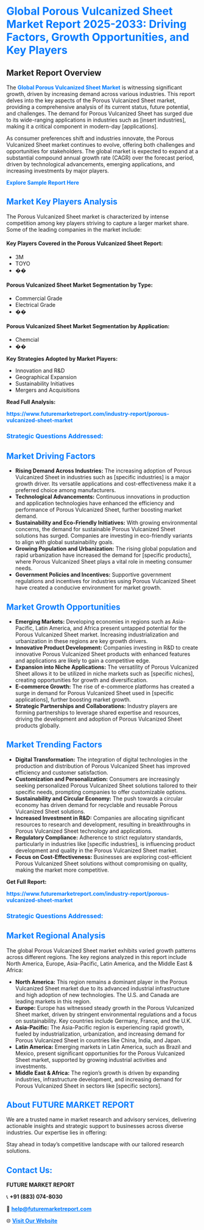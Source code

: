 <h1 style="color: #007BFF;">Global Porous Vulcanized Sheet Market Report 2025-2033: Driving Factors, Growth Opportunities, and Key Players</h1>

<section id="overview">
<h2>Market Report Overview</h2>
<p>The <a href="https://www.futuremarketreport.com/industry-report/porous-vulcanized-sheet-market" style="color: #007BFF; text-decoration: none;"><strong>Global Porous Vulcanized Sheet Market</strong></a> is witnessing significant growth, driven by increasing demand across various industries. This report delves into the key aspects of the Porous Vulcanized Sheet market, providing a comprehensive analysis of its current status, future potential, and challenges. The demand for Porous Vulcanized Sheet has surged due to its wide-ranging applications in industries such as [insert industries], making it a critical component in modern-day [applications].</p>
<p>As consumer preferences shift and industries innovate, the Porous Vulcanized Sheet market continues to evolve, offering both challenges and opportunities for stakeholders. The global market is expected to expand at a substantial compound annual growth rate (CAGR) over the forecast period, driven by technological advancements, emerging applications, and increasing investments by major players.</p>
</section>

<section id="overview">
<p><a href="https://www.futuremarketreport.com/request-sample/reportId=113556" style="color: #007BFF; text-decoration: none;"><strong>Explore Sample Report Here</strong></a></p>
</section>

<section id="key-players">
<h2 style="color: #007BFF;">Market Key Players Analysis</h2>
<p>The Porous Vulcanized Sheet market is characterized by intense competition among key players striving to capture a larger market share. Some of the leading companies in the market include:</p>
<h4>Key Players Covered in the Porous Vulcanized Sheet Report:</h4>
<ul><li>3M</li><li>TOYO</li><li>��</li></ul>
<h4>Porous Vulcanized Sheet Market Segmentation by Type:</h4>
<ul><li>Commercial Grade</li><li>Electrical Grade</li><li>��</li></ul>

<h4>Porous Vulcanized Sheet Market Segmentation by Application:</h4>
<ul><li>Chemcial</li><li>��</li></ul>
<p><strong>Key Strategies Adopted by Market Players:</strong></p>
<ul>
<li>Innovation and R&D</li>
<li>Geographical Expansion</li>
<li>Sustainability Initiatives</li>
<li>Mergers and Acquisitions</li>
</ul>
</section>

<section>
<p><strong>Read Full Analysis: </strong></p><a href="https://www.futuremarketreport.com/industry-report/porous-vulcanized-sheet-market" style="color: #007BFF; text-decoration: none;"><strong>https://www.futuremarketreport.com/industry-report/porous-vulcanized-sheet-market</strong></a>
<h3 style="color: #007BFF;">Strategic Questions Addressed:</h3>
</section>

<section id="driving-factors">
<h2 style="color: #007BFF;">Market Driving Factors</h2>
<ul>
<li><strong>Rising Demand Across Industries:</strong> The increasing adoption of Porous Vulcanized Sheet in industries such as [specific industries] is a major growth driver. Its versatile applications and cost-effectiveness make it a preferred choice among manufacturers.</li>
<li><strong>Technological Advancements:</strong> Continuous innovations in production and application technologies have enhanced the efficiency and performance of Porous Vulcanized Sheet, further boosting market demand.</li>
<li><strong>Sustainability and Eco-Friendly Initiatives:</strong> With growing environmental concerns, the demand for sustainable Porous Vulcanized Sheet solutions has surged. Companies are investing in eco-friendly variants to align with global sustainability goals.</li>
<li><strong>Growing Population and Urbanization:</strong> The rising global population and rapid urbanization have increased the demand for [specific products], where Porous Vulcanized Sheet plays a vital role in meeting consumer needs.</li>
<li><strong>Government Policies and Incentives:</strong> Supportive government regulations and incentives for industries using Porous Vulcanized Sheet have created a conducive environment for market growth.</li>
</ul>
</section>

<section id="growth-opportunities">
<h2 style="color: #007BFF;">Market Growth Opportunities</h2>
<ul>
<li><strong>Emerging Markets:</strong> Developing economies in regions such as Asia-Pacific, Latin America, and Africa present untapped potential for the Porous Vulcanized Sheet market. Increasing industrialization and urbanization in these regions are key growth drivers.</li>
<li><strong>Innovative Product Development:</strong> Companies investing in R&D to create innovative Porous Vulcanized Sheet products with enhanced features and applications are likely to gain a competitive edge.</li>
<li><strong>Expansion into Niche Applications:</strong> The versatility of Porous Vulcanized Sheet allows it to be utilized in niche markets such as [specific niches], creating opportunities for growth and diversification.</li>
<li><strong>E-commerce Growth:</strong> The rise of e-commerce platforms has created a surge in demand for Porous Vulcanized Sheet used in [specific applications], further boosting market growth.</li>
<li><strong>Strategic Partnerships and Collaborations:</strong> Industry players are forming partnerships to leverage shared expertise and resources, driving the development and adoption of Porous Vulcanized Sheet products globally.</li>
</ul>
</section>

<section id="trending-factors">
<h2 style="color: #007BFF;">Market Trending Factors</h2>
<ul>
<li><strong>Digital Transformation:</strong> The integration of digital technologies in the production and distribution of Porous Vulcanized Sheet has improved efficiency and customer satisfaction.</li>
<li><strong>Customization and Personalization:</strong> Consumers are increasingly seeking personalized Porous Vulcanized Sheet solutions tailored to their specific needs, prompting companies to offer customizable options.</li>
<li><strong>Sustainability and Circular Economy:</strong> The push towards a circular economy has driven demand for recyclable and reusable Porous Vulcanized Sheet solutions.</li>
<li><strong>Increased Investment in R&D:</strong> Companies are allocating significant resources to research and development, resulting in breakthroughs in Porous Vulcanized Sheet technology and applications.</li>
<li><strong>Regulatory Compliance:</strong> Adherence to strict regulatory standards, particularly in industries like [specific industries], is influencing product development and quality in the Porous Vulcanized Sheet market.</li>
<li><strong>Focus on Cost-Effectiveness:</strong> Businesses are exploring cost-efficient Porous Vulcanized Sheet solutions without compromising on quality, making the market more competitive.</li>
</ul>
</section>

<section>
<p><strong>Get Full Report: </strong></p><a href="https://www.futuremarketreport.com/industry-report/porous-vulcanized-sheet-market" style="color: #007BFF; text-decoration: none;"><strong>https://www.futuremarketreport.com/industry-report/porous-vulcanized-sheet-market</strong></a>
<h3 style="color: #007BFF;">Strategic Questions Addressed:</h3>
</section>


<section id="regional-analysis">
<h2 style="color: #007BFF;">Market Regional Analysis</h2>
<p>The global Porous Vulcanized Sheet market exhibits varied growth patterns across different regions. The key regions analyzed in this report include North America, Europe, Asia-Pacific, Latin America, and the Middle East & Africa:</p>
<ul>
<li><strong>North America:</strong> This region remains a dominant player in the Porous Vulcanized Sheet market due to its advanced industrial infrastructure and high adoption of new technologies. The U.S. and Canada are leading markets in this region.</li>
<li><strong>Europe:</strong> Europe has witnessed steady growth in the Porous Vulcanized Sheet market, driven by stringent environmental regulations and a focus on sustainability. Key countries include Germany, France, and the U.K.</li>
<li><strong>Asia-Pacific:</strong> The Asia-Pacific region is experiencing rapid growth, fueled by industrialization, urbanization, and increasing demand for Porous Vulcanized Sheet in countries like China, India, and Japan.</li>
<li><strong>Latin America:</strong> Emerging markets in Latin America, such as Brazil and Mexico, present significant opportunities for the Porous Vulcanized Sheet market, supported by growing industrial activities and investments.</li>
<li><strong>Middle East & Africa:</strong> The region’s growth is driven by expanding industries, infrastructure development, and increasing demand for Porous Vulcanized Sheet in sectors like [specific sectors].</li>
</ul>
</section>

<footer>
<h2 style="color: #007BFF;">About FUTURE MARKET REPORT</h2>
<p>We are a trusted name in market research and advisory services, delivering actionable insights and strategic support to businesses across diverse industries. Our expertise lies in offering:</p>

<p>Stay ahead in today’s competitive landscape with our tailored research solutions.</p>

<h2 style="color: #007BFF;">Contact Us:</h2>
<p><strong>FUTURE MARKET REPORT</strong></p>
<p>📞 <strong>+91 (883) 074-8030</strong></p>
<p>📧 <strong><a href="mailto:help@futuremarketreport.com" style="color: #007BFF;">help@futuremarketreport.com</a></strong></p>
<p>🌐 <strong><a href="https://www.futuremarketreport.com/" style="color: #007BFF;">Visit Our Website</a></strong></p>
</footer>
